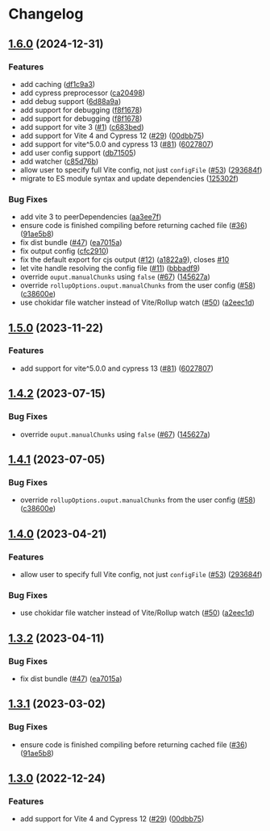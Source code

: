 # Changelog

## [1.6.0](https://github.com/ako-v/cypress-vite/compare/v1.5.0...v1.6.0) (2024-12-31)


### Features

* add caching ([df1c9a3](https://github.com/ako-v/cypress-vite/commit/df1c9a3520a768b3cae21fabdb67e32689f8f0b3))
* add cypress preprocessor ([ca20498](https://github.com/ako-v/cypress-vite/commit/ca204988801743631190e4ecd63f1ca65124cfaf))
* add debug support ([6d88a9a](https://github.com/ako-v/cypress-vite/commit/6d88a9a59cbfced7d048c18eac2ffa70b4ad4c85))
* add support for debugging ([f8f1678](https://github.com/ako-v/cypress-vite/commit/f8f16780b4aa82dc10712dca5ed113a11636d734))
* add support for debugging ([f8f1678](https://github.com/ako-v/cypress-vite/commit/f8f16780b4aa82dc10712dca5ed113a11636d734))
* add support for vite 3 ([#1](https://github.com/ako-v/cypress-vite/issues/1)) ([c683bed](https://github.com/ako-v/cypress-vite/commit/c683bedca45c041f47236a962ca052bf3089cfde))
* add support for Vite 4 and Cypress 12 ([#29](https://github.com/ako-v/cypress-vite/issues/29)) ([00dbb75](https://github.com/ako-v/cypress-vite/commit/00dbb75efdff30157f721f4f32ba5715c9c23b67))
* add support for vite^5.0.0 and cypress 13 ([#81](https://github.com/ako-v/cypress-vite/issues/81)) ([6027807](https://github.com/ako-v/cypress-vite/commit/6027807f0927372e1fdcfb36054e5b584310cc03))
* add user config support ([db71505](https://github.com/ako-v/cypress-vite/commit/db71505ba3d18493f5ad2913e564d3f90c490917))
* add watcher ([c85d76b](https://github.com/ako-v/cypress-vite/commit/c85d76b05c3d705146553f982dc4d4a21b73c247))
* allow user to specify full Vite config, not just `configFile` ([#53](https://github.com/ako-v/cypress-vite/issues/53)) ([293684f](https://github.com/ako-v/cypress-vite/commit/293684fc092692d247564aada08368ff6bf7de05))
* migrate to ES module syntax and update dependencies ([125302f](https://github.com/ako-v/cypress-vite/commit/125302f0a921fadb308e63e7cdd241e46f495b09))


### Bug Fixes

* add vite 3 to peerDependencies ([aa3ee7f](https://github.com/ako-v/cypress-vite/commit/aa3ee7f4ea9fa51652b07d1e86c4315c0d842318))
* ensure code is finished compiling before returning cached file ([#36](https://github.com/ako-v/cypress-vite/issues/36)) ([91ae5b8](https://github.com/ako-v/cypress-vite/commit/91ae5b8bd6f86008570f6e4db542a0ad30725187))
* fix dist bundle ([#47](https://github.com/ako-v/cypress-vite/issues/47)) ([ea7015a](https://github.com/ako-v/cypress-vite/commit/ea7015afc33b58e24066ceec6054cea3aa713e40))
* fix output config ([cfc2910](https://github.com/ako-v/cypress-vite/commit/cfc291066a19483d0961469ade137379fca18aff))
* fix the default export for cjs output ([#12](https://github.com/ako-v/cypress-vite/issues/12)) ([a1822a9](https://github.com/ako-v/cypress-vite/commit/a1822a9cd86dc641e4bf1b0e9c30c7d3179b7ad5)), closes [#10](https://github.com/ako-v/cypress-vite/issues/10)
* let vite handle resolving the config file ([#11](https://github.com/ako-v/cypress-vite/issues/11)) ([bbbadf9](https://github.com/ako-v/cypress-vite/commit/bbbadf9cf098ef87705f8642bdae7c2afc188ca8))
* override `ouput.manualChunks` using `false` ([#67](https://github.com/ako-v/cypress-vite/issues/67)) ([145627a](https://github.com/ako-v/cypress-vite/commit/145627ab09ed9e43089107126b5319d246eb97f2))
* override `rollupOptions.ouput.manualChunks` from the user config ([#58](https://github.com/ako-v/cypress-vite/issues/58)) ([c38600e](https://github.com/ako-v/cypress-vite/commit/c38600ec6a56af6e2c614e5532d430f352f3b130))
* use chokidar file watcher instead of Vite/Rollup watch ([#50](https://github.com/ako-v/cypress-vite/issues/50)) ([a2eec1d](https://github.com/ako-v/cypress-vite/commit/a2eec1d273cda0aa57eb5300804f42033a7e40dc))

## [1.5.0](https://github.com/mammadataei/cypress-vite/compare/v1.4.2...v1.5.0) (2023-11-22)


### Features

* add support for vite^5.0.0 and cypress 13 ([#81](https://github.com/mammadataei/cypress-vite/issues/81)) ([6027807](https://github.com/mammadataei/cypress-vite/commit/6027807f0927372e1fdcfb36054e5b584310cc03))

## [1.4.2](https://github.com/mammadataei/cypress-vite/compare/v1.4.1...v1.4.2) (2023-07-15)


### Bug Fixes

* override `ouput.manualChunks` using `false` ([#67](https://github.com/mammadataei/cypress-vite/issues/67)) ([145627a](https://github.com/mammadataei/cypress-vite/commit/145627ab09ed9e43089107126b5319d246eb97f2))

## [1.4.1](https://github.com/mammadataei/cypress-vite/compare/v1.4.0...v1.4.1) (2023-07-05)


### Bug Fixes

* override `rollupOptions.ouput.manualChunks` from the user config ([#58](https://github.com/mammadataei/cypress-vite/issues/58)) ([c38600e](https://github.com/mammadataei/cypress-vite/commit/c38600ec6a56af6e2c614e5532d430f352f3b130))

## [1.4.0](https://github.com/mammadataei/cypress-vite/compare/v1.3.2...v1.4.0) (2023-04-21)


### Features

* allow user to specify full Vite config, not just `configFile` ([#53](https://github.com/mammadataei/cypress-vite/issues/53)) ([293684f](https://github.com/mammadataei/cypress-vite/commit/293684fc092692d247564aada08368ff6bf7de05))


### Bug Fixes

* use chokidar file watcher instead of Vite/Rollup watch ([#50](https://github.com/mammadataei/cypress-vite/issues/50)) ([a2eec1d](https://github.com/mammadataei/cypress-vite/commit/a2eec1d273cda0aa57eb5300804f42033a7e40dc))

## [1.3.2](https://github.com/mammadataei/cypress-vite/compare/v1.3.1...v1.3.2) (2023-04-11)


### Bug Fixes

* fix dist bundle ([#47](https://github.com/mammadataei/cypress-vite/issues/47)) ([ea7015a](https://github.com/mammadataei/cypress-vite/commit/ea7015afc33b58e24066ceec6054cea3aa713e40))

## [1.3.1](https://github.com/mammadataei/cypress-vite/compare/v1.3.0...v1.3.1) (2023-03-02)


### Bug Fixes

* ensure code is finished compiling before returning cached file ([#36](https://github.com/mammadataei/cypress-vite/issues/36)) ([91ae5b8](https://github.com/mammadataei/cypress-vite/commit/91ae5b8bd6f86008570f6e4db542a0ad30725187))

## [1.3.0](https://github.com/mammadataei/cypress-vite/compare/v1.2.1...v1.3.0) (2022-12-24)


### Features

* add support for Vite 4 and Cypress 12 ([#29](https://github.com/mammadataei/cypress-vite/issues/29)) ([00dbb75](https://github.com/mammadataei/cypress-vite/commit/00dbb75efdff30157f721f4f32ba5715c9c23b67))
